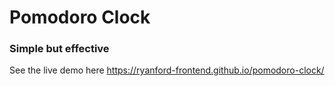# Pomodoro Clock
### Simple but effective

See the live demo here https://ryanford-frontend.github.io/pomodoro-clock/

